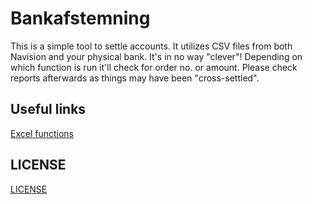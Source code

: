 # Bankafstemning
This is a simple tool to settle accounts. It utilizes CSV files from both Navision and your physical bank. It's in no way "clever"! Depending on which function is run it'll check for order no. or amount. Please check reports afterwards as things may have been "cross-settled".

## Useful links
[Excel functions](excel_funtions.md)

## LICENSE
[LICENSE](LICENSE)